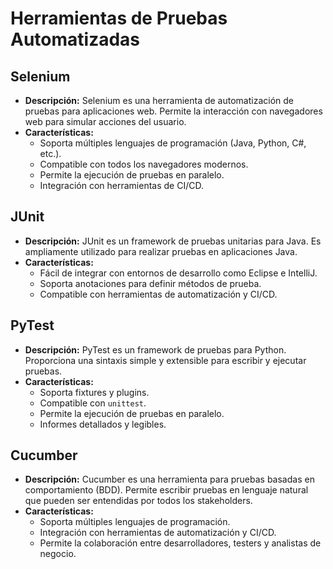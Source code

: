 # Herramientas de Pruebas Automatizadas

## Selenium
- **Descripción:** Selenium es una herramienta de automatización de pruebas para aplicaciones web. Permite la interacción con navegadores web para simular acciones del usuario.
- **Características:**
  - Soporta múltiples lenguajes de programación (Java, Python, C#, etc.).
  - Compatible con todos los navegadores modernos.
  - Permite la ejecución de pruebas en paralelo.
  - Integración con herramientas de CI/CD.

## JUnit
- **Descripción:** JUnit es un framework de pruebas unitarias para Java. Es ampliamente utilizado para realizar pruebas en aplicaciones Java.
- **Características:**
  - Fácil de integrar con entornos de desarrollo como Eclipse e IntelliJ.
  - Soporta anotaciones para definir métodos de prueba.
  - Compatible con herramientas de automatización y CI/CD.

## PyTest
- **Descripción:** PyTest es un framework de pruebas para Python. Proporciona una sintaxis simple y extensible para escribir y ejecutar pruebas.
- **Características:**
  - Soporta fixtures y plugins.
  - Compatible con `unittest`.
  - Permite la ejecución de pruebas en paralelo.
  - Informes detallados y legibles.

## Cucumber
- **Descripción:** Cucumber es una herramienta para pruebas basadas en comportamiento (BDD). Permite escribir pruebas en lenguaje natural que pueden ser entendidas por todos los stakeholders.
- **Características:**
  - Soporta múltiples lenguajes de programación.
  - Integración con herramientas de automatización y CI/CD.
  - Permite la colaboración entre desarrolladores, testers y analistas de negocio.
